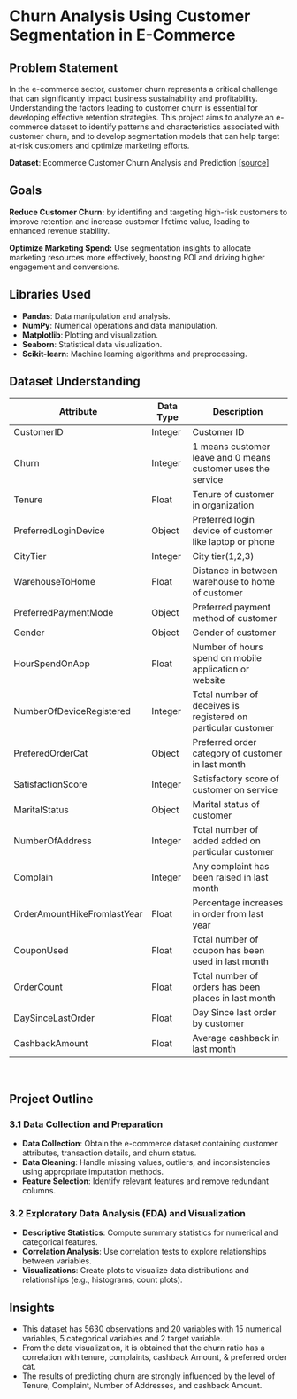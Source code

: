 # Churn Analysis Using Customer Segmentation in E-Commerce

## Problem Statement
In the e-commerce sector, customer churn represents a critical challenge that can significantly impact business sustainability and profitability. Understanding the factors leading to customer churn is essential for developing effective retention strategies. This project aims to analyze an e-commerce dataset to identify patterns and characteristics associated with customer churn, and to develop segmentation models that can help target at-risk customers and optimize marketing efforts.

**Dataset**: Ecommerce Customer Churn Analysis and Prediction [[source]](https://www.kaggle.com/ankitverma2010/ecommerce-customer-churn-analysis-and-prediction)

## Goals 
**Reduce Customer Churn:** by identifing and targeting high-risk customers to improve retention and increase customer lifetime value, leading to enhanced revenue stability.

**Optimize Marketing Spend:** Use segmentation insights to allocate marketing resources more effectively, boosting ROI and driving higher engagement and conversions.


## Libraries Used
- **Pandas**: Data manipulation and analysis.
- **NumPy**: Numerical operations and data manipulation.
- **Matplotlib**: Plotting and visualization.
- **Seaborn**: Statistical data visualization.
- **Scikit-learn**: Machine learning algorithms and preprocessing.



## Dataset Understanding 

| **Attribute** | **Data Type** | **Description** |
| --- | --- | --- |
| CustomerID | Integer | Customer ID |
| Churn | Integer | 1 means customer leave and 0 means customer uses the service |
| Tenure | Float | Tenure of customer in organization |
| PreferredLoginDevice | Object | Preferred login device of customer like laptop or phone |
| CityTier | Integer | City tier(1,2,3) |
| WarehouseToHome | Float | Distance in between warehouse to home of customer |
| PreferredPaymentMode | Object | Preferred payment method of customer |
| Gender | Object | Gender of customer |
| HourSpendOnApp | Float | Number of hours spend on mobile application or website |
| NumberOfDeviceRegistered | Integer | Total number of deceives is registered on particular customer |
| PreferedOrderCat | Object | Preferred order category of customer in last month |
| SatisfactionScore | Integer | Satisfactory score of customer on service |
| MaritalStatus | Object | Marital status of customer |
| NumberOfAddress | Integer | Total number of added added on particular customer |
| Complain | Integer | Any complaint has been raised in last month |
| OrderAmountHikeFromlastYear | Float | Percentage increases in order from last year |
| CouponUsed | Float | Total number of coupon has been used in last month |
| OrderCount | Float | Total number of orders has been places in last month |
| DaySinceLastOrder | Float | Day Since last order by customer |
| CashbackAmount | Float | Average cashback in last month |

<br>

## Project Outline
### 3.1 Data Collection and Preparation
- **Data Collection**: Obtain the e-commerce dataset containing customer attributes, transaction details, and churn status.
- **Data Cleaning**: Handle missing values, outliers, and inconsistencies using appropriate imputation methods.
- **Feature Selection**: Identify relevant features and remove redundant columns.

### 3.2 Exploratory Data Analysis (EDA) and Visualization
- **Descriptive Statistics**: Compute summary statistics for numerical and categorical features.
- **Correlation Analysis**: Use correlation tests to explore relationships between variables.
- **Visualizations**: Create plots to visualize data distributions and relationships (e.g., histograms, count plots).


## Insights
* This dataset has 5630 observations and 20 variables with 15 numerical variables, 5 categorical variables and 2 target variable.
* From the data visualization, it is obtained that the churn ratio has a correlation with tenure, complaints, cashback Amount, & preferred order cat.
* The results of predicting churn are strongly influenced by the level of Tenure, Complaint, Number of Addresses, and cashback Amount.


